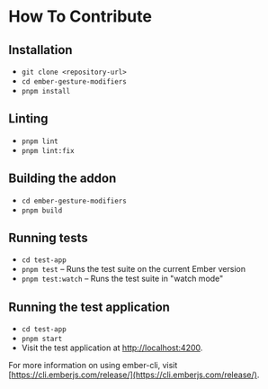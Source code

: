 # How To Contribute

## Installation

- `git clone <repository-url>`
- `cd ember-gesture-modifiers`
- `pnpm install`

## Linting

- `pnpm lint`
- `pnpm lint:fix`

## Building the addon

- `cd ember-gesture-modifiers`
- `pnpm build`

## Running tests

- `cd test-app`
- `pnpm test` – Runs the test suite on the current Ember version
- `pnpm test:watch` – Runs the test suite in "watch mode"

## Running the test application

- `cd test-app`
- `pnpm start`
- Visit the test application at [http://localhost:4200](http://localhost:4200).

For more information on using ember-cli, visit [https://cli.emberjs.com/release/](https://cli.emberjs.com/release/).

